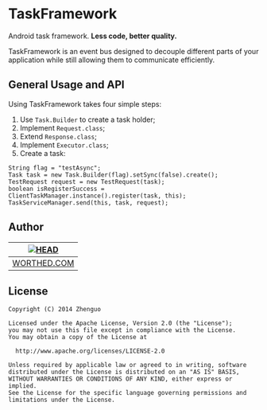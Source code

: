 TaskFramework
=============

Android task framework. **Less code, better quality.** 

TaskFramework is an event bus designed to decouple different parts of your application
while still allowing them to communicate efficiently.


General Usage and API
---------------------

Using TaskFramework takes four simple steps:<br/>

1. Use <code>Task.Builder</code> to create a task holder;<br/>
2. Implement <code>Request.class</code>;<br/>
3. Extend <code>Response.class</code>;<br/>
4. Implement <code>Executor.class</code>;<br/>
5. Create a task:<br/>
```
String flag = "testAsync";
Task task = new Task.Builder(flag).setSync(false).create();
TestRequest request = new TestRequest(task);
boolean isRegisterSuccess = ClientTaskManager.instance().register(task, this);
TaskServiceManager.send(this, task, request);
```

Author
------
| [![HEAD](https://avatars2.githubusercontent.com/u/3887795?v=2&s=120)](http://worthed.com "Visit worthed.com") |
|---|
| [WORTHED.COM](http://worthed.com) |


License
-------

    Copyright (C) 2014 Zhenguo

    Licensed under the Apache License, Version 2.0 (the "License");
    you may not use this file except in compliance with the License.
    You may obtain a copy of the License at

      http://www.apache.org/licenses/LICENSE-2.0

    Unless required by applicable law or agreed to in writing, software
    distributed under the License is distributed on an "AS IS" BASIS,
    WITHOUT WARRANTIES OR CONDITIONS OF ANY KIND, either express or implied.
    See the License for the specific language governing permissions and
    limitations under the License.
 
[1]: http://worthed.com
